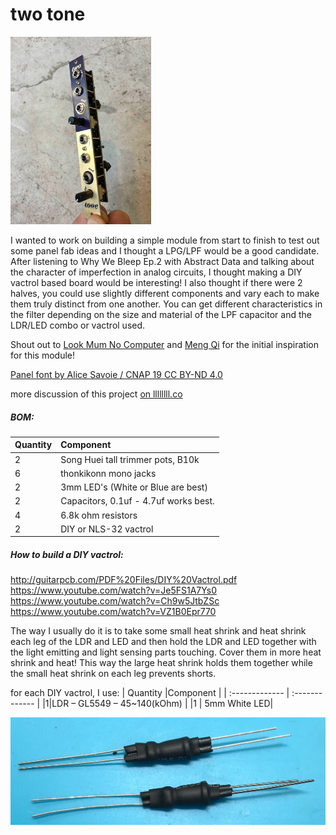 # two tone
<img src="twotone.jpg" height="300px">

I wanted to work on building a simple module from start to finish to test out some panel fab ideas and I thought a LPG/LPF would be a good candidate. After listening to Why We Bleep Ep.2 with Abstract Data and talking about the character of imperfection in analog circuits, I thought making a DIY vactrol based board would be interesting! I also thought if there were 2 halves, you could use slightly different components and vary each to make them truly distinct from one another. You can get different characteristics in the filter depending on the size and material of the LPF capacitor and the LDR/LED combo or vactrol used.

Shout out to [Look Mum No Computer](https://www.youtube.com/watch?v=Ch9w5JtbZSc) and [Meng Qi](https://www.mengqimusic.com/) for the initial inspiration for this module!

[Panel font by Alice Savoie / CNAP 19 CC BY-ND 4.0](http://cnap.graphismeenfrance.fr/faune/en.html)

more discussion of this project [on llllllll.co](https://llllllll.co/t/prototyping-two-tone-a-2x-passive-lowpass-gate-and-filter-with-diy-vactrols/12663)

##### BOM:

| Quantity    | Component     |
| :------------- | :------------- |
| 2| Song Huei tall trimmer pots, B10k |
| 6 | thonkikonn mono jacks |
| 2 | 3mm LED's (White or Blue are best) |
| 2 | Capacitors, 0.1uf - 4.7uf works best. |
| 4 | 6.8k ohm resistors |
| 2 | DIY or NLS-32 vactrol |

##### How to build a DIY vactrol:

http://guitarpcb.com/PDF%20Files/DIY%20Vactrol.pdf
<br>
https://www.youtube.com/watch?v=Je5FS1A7Ys0
<br>
https://www.youtube.com/watch?v=Ch9w5JtbZSc
<br>
https://www.youtube.com/watch?v=VZ1B0Epr770

The way I usually do it is to take some small heat shrink and heat shrink each leg of the LDR and LED and then hold the LDR and LED together with the light emitting and light sensing parts touching. Cover them in more heat shrink and heat! This way the large heat shrink holds them together while the small heat shrink on each leg prevents shorts.

for each DIY vactrol, I use:
| Quantity      |Component     |
| :------------- | :------------- |
|1|LDR – GL5549 – 45~140(kOhm) |
|1 | 5mm White LED|

![vactrol](vactrol.jpg)
